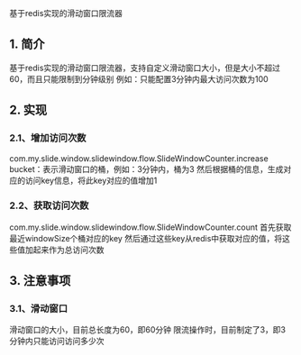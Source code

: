 基于redis实现的滑动窗口限流器

## 1. 简介

基于redis实现的滑动窗口限流器，支持自定义滑动窗口大小，但是大小不超过60，而且只能限制到分钟级别
例如：只能配置3分钟内最大访问次数为100

## 2. 实现

### 2.1、增加访问次数
com.my.slide.window.slidewindow.flow.SlideWindowCounter.increase
bucket：表示滑动窗口的桶，例如：3分钟内，桶为3
然后根据桶的信息，生成对应的访问key信息，将此key对应的值增加1


### 2.2、获取访问次数
com.my.slide.window.slidewindow.flow.SlideWindowCounter.count
首先获取最近windowSize个桶对应的key
然后通过这些key从redis中获取对应的值，将这些值加起来作为总访问次数

## 3. 注意事项

### 3.1、滑动窗口

滑动窗口的大小，目前总长度为60，即60分钟
限流操作时，目前制定了3，即3分钟内只能访问访问多少次